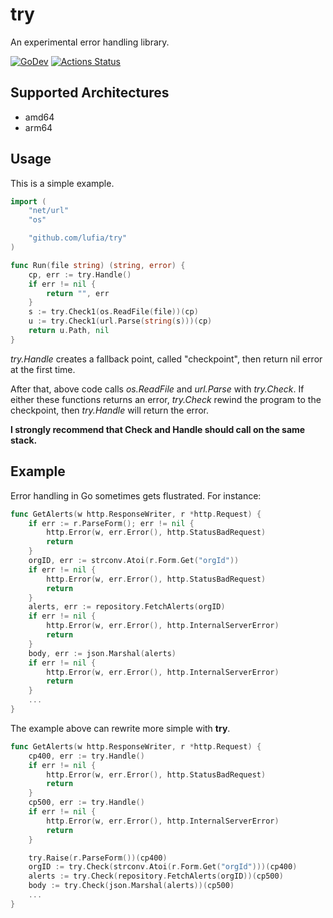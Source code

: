 # try
An experimental error handling library.

[![GoDev][godev-image]][godev-url]
[![Actions Status][actions-image]][actions-url]

## Supported Architectures

* amd64
* arm64

## Usage

This is a simple example.

```go
import (
	"net/url"
	"os"

	"github.com/lufia/try"
)

func Run(file string) (string, error) {
	cp, err := try.Handle()
	if err != nil {
		return "", err
	}
	s := try.Check1(os.ReadFile(file))(cp)
	u := try.Check1(url.Parse(string(s)))(cp)
	return u.Path, nil
}
```

*try.Handle* creates a fallback point, called "checkpoint",  then return nil error
 at the first time.

After that, above code calls *os.ReadFile* and *url.Parse* with *try.Check*. If either these functions returns an error, *try.Check* rewind the program to the checkpoint, then *try.Handle* will return the error.

**I strongly recommend that Check and Handle should call on the same stack.**

## Example

Error handling in Go sometimes gets flustrated. For instance:

```go
func GetAlerts(w http.ResponseWriter, r *http.Request) {
	if err := r.ParseForm(); err != nil {
		http.Error(w, err.Error(), http.StatusBadRequest)
		return
	}
	orgID, err := strconv.Atoi(r.Form.Get("orgId"))
	if err != nil {
		http.Error(w, err.Error(), http.StatusBadRequest)
		return
	}
	alerts, err := repository.FetchAlerts(orgID)
	if err != nil {
		http.Error(w, err.Error(), http.InternalServerError)
		return
	}
	body, err := json.Marshal(alerts)
	if err != nil {
		http.Error(w, err.Error(), http.InternalServerError)
		return
	}
	...
}
```

The example above can rewrite more simple with **try**.

```go
func GetAlerts(w http.ResponseWriter, r *http.Request) {
	cp400, err := try.Handle()
	if err != nil {
		http.Error(w, err.Error(), http.StatusBadRequest)
		return
	}
	cp500, err := try.Handle()
	if err != nil {
		http.Error(w, err.Error(), http.InternalServerError)
		return
	}

	try.Raise(r.ParseForm())(cp400)
	orgID := try.Check(strconv.Atoi(r.Form.Get("orgId")))(cp400)
	alerts := try.Check(repository.FetchAlerts(orgID))(cp500)
	body := try.Check(json.Marshal(alerts))(cp500)
	...
}
```

[godev-image]: https://pkg.go.dev/badge/github.com/lufia/try
[godev-url]: https://pkg.go.dev/github.com/lufia/try
[actions-image]: https://github.com/lufia/try/actions/workflows/test.yml/badge.svg
[actions-url]: https://github.com/lufia/try/actions/workflows/test.yml
